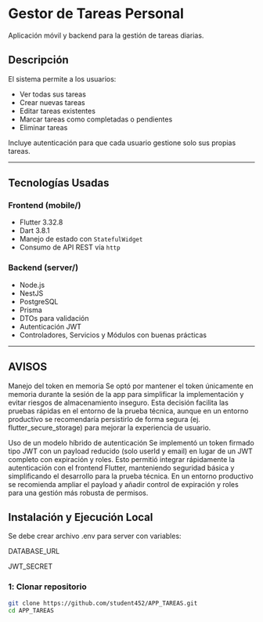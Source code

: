 # Gestor de Tareas Personal

Aplicación móvil y backend para la gestión de tareas diarias.

## Descripción
El sistema permite a los usuarios:
- Ver todas sus tareas
- Crear nuevas tareas
- Editar tareas existentes
- Marcar tareas como completadas o pendientes
- Eliminar tareas

Incluye autenticación para que cada usuario gestione solo sus propias tareas.

---

## Tecnologías Usadas

### **Frontend (mobile/)**
- Flutter 3.32.8
- Dart 3.8.1
- Manejo de estado con `StatefulWidget`
- Consumo de API REST vía `http`

### **Backend (server/)**
- Node.js
- NestJS
- PostgreSQL
- Prisma
- DTOs para validación
- Autenticación JWT
- Controladores, Servicios y Módulos con buenas prácticas

---

## **AVISOS**
Manejo del token en memoria
Se optó por mantener el token únicamente en memoria durante la sesión de la app para simplificar la implementación y evitar riesgos de almacenamiento inseguro. Esta decisión facilita las pruebas rápidas en el entorno de la prueba técnica, aunque en un entorno productivo se recomendaría persistirlo de forma segura (ej. flutter_secure_storage) para mejorar la experiencia de usuario.

Uso de un modelo híbrido de autenticación
Se implementó un token firmado tipo JWT con un payload reducido (solo userId y email) en lugar de un JWT completo con expiración y roles. Esto permitió integrar rápidamente la autenticación con el frontend Flutter, manteniendo seguridad básica y simplificando el desarrollo para la prueba técnica. En un entorno productivo se recomienda ampliar el payload y añadir control de expiración y roles para una gestión más robusta de permisos.

## Instalación y Ejecución Local

Se debe crear archivo .env para server con variables:

DATABASE_URL

JWT_SECRET


### 1️: Clonar repositorio
```bash
git clone https://github.com/student452/APP_TAREAS.git
cd APP_TAREAS





